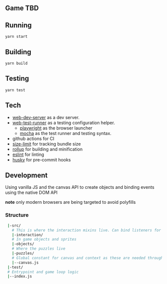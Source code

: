 ## Game TBD

## Running
`yarn start`

## Building
`yarn build`

## Testing
`yarn test`

## Tech
 * [web-dev-server](https://modern-web.dev/docs/dev-server/overview/) as a dev server.
 * [web-test-runner](https://modern-web.dev/docs/test-runner/overview/) as a testing configuration helper.
    * [playwright](https://modern-web.dev/docs/test-runner/browser-launchers/playwright/) as the browser launcher
    * [mocha](https://mochajs.org/) as the test runner and testing syntax.
 * github actions for CI
 * [size-limit](https://github.com/ai/size-limit) for tracking bundle size
 * [rollup](https://rollupjs.org/guide/en/) for building and minification
 * [eslint](https://eslint.org/) for linting
 * [husky](https://github.com/typicode/husky) for pre-commit hooks

## Development
Using vanilla JS and the canvas API to create objects and binding events using the native DOM API

**note** only modern browsers are being targeted to avoid polyfills

### Structure
```bash
 |-src/
   # This is where the interaction mixins live. Can bind listeners for keyboard events to objects with these.
   |-interaction/
   # In game objects and sprites
   |-objects/
   # Where the puzzles live
   |-puzzles/
   # Global constant for canvas and context as these are needed throughout. This should not import anything else to avoid cyclic dependencies.
   |--canvas.js
 |-test/
 # Entrypoint and game loop logic
 |--index.js
```
